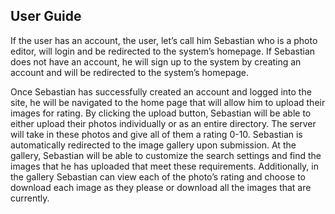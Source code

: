 ## User Guide

  If the user has an account, the user, let’s call him Sebastian who is a photo editor, will login and be redirected to the system’s homepage. If Sebastian does not have an account, he will sign up to the system by creating an account and will be redirected to the system’s homepage.

  Once Sebastian has successfully created an account and logged into the site, he will be navigated to the home page that will allow him to upload their images for rating. By clicking the upload button, Sebastian will be able to either upload their photos individually or as an entire directory. The server will take in these photos and give all of them a rating 0-10. Sebastian is automatically redirected to the image gallery upon submission. At the gallery, Sebastian will be able to customize the search settings and find the images that he has uploaded that meet these requirements. Additionally, in the gallery Sebastian can view each of the photo’s rating and choose to download each image as they please or download all the images that are currently. 
